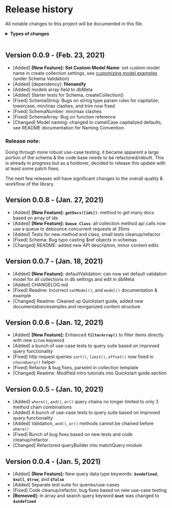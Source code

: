 # Release history  

All notable changes to this project will be documented in this file.  

<details>
<summary><strong>Types of changes</strong></summary>

<ul>
    <li><code>Added</code> for new features.</li>
    <li><code>Changed</code> for changes in existing functionality.</li>
    <li><code>Deprecated</code> for soon-to-be removed features.</li>
    <li><code>Removed</code> for now removed features.</li>
    <li><code>Fixed</code> for any bug fixes.</li>
    <li><code>Security</code> in case of vulnerabilities.</li>
</ul>

</details>
<br>

## Version 0.0.9  - (Feb. 23, 2021)

- [Added] **[New Feature]:** **Set Custom Model Name**: set custom model name in create collection settings, see <a href="README.md#customizing-the-validation-model">customizing model examples</a> (under Schema Validation)
- [Added] [dependency]: **filenamify**
- [Added] models array field to dbMeta
- [Added] Starter tests for Schema, createCollection()
- [Fixed] SchemaString: Bugs on string type param rules for capitalize, lowercase, min/max clashes, and trim now fixed
- [Fixed] SchemaNumber: min/max clashes
- [Fixed] SchemaArray: Bug on function reference
- [Changed] Model naming: changed to camelCase capitalized defaults, see README documentation for Naming Convention
 
### Release note:

Going through more robust use-case testing, it became apparent a large portion of the schema & the code base needs to be refactored/rebuilt. This is already in progress but as a holdover, decided to release this update with at least some patch fixes.

The next few releases will have significant changes to the overall quality & workflow of the library.

## Version 0.0.8  - (Jan. 27, 2021)

- [Added] **[New Feature]:** **`getDocs([ids])`**: method to get many docs based on array of ids
- [Added] **[New Feature]:** **`Queue Class`**: all collection method api calls now use a queue to debounce concurrent requests at 35ms
- [Added] Tests for new method and class, small tests cleanup/refactor
- [Fixed] Schema: Bug typo casting $ref objects in schemas
- [Changed] README: added new API description, minor content edits 


## Version 0.0.7  - (Jan. 18, 2021)

- [Added] **[New Feature]:** defaultValidation: can now set default validation model for all collections in db settings and edit in dbMeta
- [Added] CHANGELOG.md 
- [Fixed] Readme: Incorrect `setModel()`, and `model()` documentation & example
- [Changed] Readme: Cleaned up Quickstart guide, added new documentation/examples and reorganized content structure 


## Version 0.0.6  - (Jan. 12, 2021)

- [Added] **[New Feature]:** Enhanced **`filterArray()`** to filter items directly with new *`$item`* keyword
- [Added] a bunch of use-case tests to query suite based on improved query functionality
- [Fixed] http request queries `sort()`, `limit()`, `offset()` now fixed in *`chainQuery()`* helper
- [Fixed] Refactor & bug fixes, parseInt in collection template
- [Changed] Readme: Modified intro tutorials into Quickstart guide section


## Version 0.0.5  - (Jan. 10, 2021)

- [Added] `where()`, `and()`, `or()` query chains no longer limited to only 3 method chain combinations
- [Added] A bunch of use-case tests to query suite based on improved query functionality
- [Added] Validation, `and()`, `or()` methods cannot be chained before `where()`
- [Fixed] Bunch of bug fixes based on new tests and code cleanup/refactor
- [Changed] Refactored queryBuilder into matchQuery module


## Version 0.0.4  - (Jan. 5, 2021)

- [Added] **[New Feature]:** New query data type keywords: **`$undefined`**, **`$null`**, **`$true`**, and  **`$false`**
- [Added] Separate test suite for queries/use-cases
- [Fixed] Code cleanup/refactor, bug fixes based on new use-case testing
- **[Removed]:** In array and search query keyword **`$not`** was changed to **`$undefined`**
